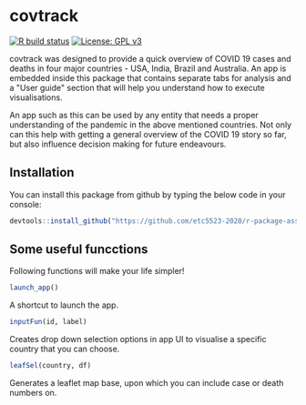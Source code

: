 
# covtrack
<!-- badges: start -->
[![R build status](https://github.com/etc5523-2020/r-package-assessment-kabugit/workflows/R-CMD-check/badge.svg)](https://github.com/etc5523-2020/r-package-assessment-kabugit/actions)
[![License: GPL v3](https://img.shields.io/badge/License-GPLv3-blue.svg)](https://www.gnu.org/licenses/gpl-3.0)
<!-- badges: end -->

covtrack was designed to provide a quick overview of COVID 19 cases and deaths in four major countries - USA, India, Brazil and Australia. An app is embedded inside this package that contains separate tabs for analysis and a "User guide" section that will help you understand how to execute visualisations.

An app such as this can be used by any entity that needs a proper understanding of the pandemic in the above mentioned countries. Not only can this help with getting a general overview of the COVID 19 story so far, but also influence decision making for future endeavours.

## Installation

You can install this package from github by typing the below code in your console:

``` r
devtools::install_github("https://github.com/etc5523-2020/r-package-assessment-kabugit.git")
```

## Some useful funcctions

Following functions will make your life simpler!

```r
launch_app()
```
A shortcut to launch the app.

```r
inputFun(id, label)
```
Creates drop down selection options in app UI to visualise a specific country that you can choose.

```r
leafSel(country, df)
```
Generates a leaflet map base, upon which you can include case or death numbers on.